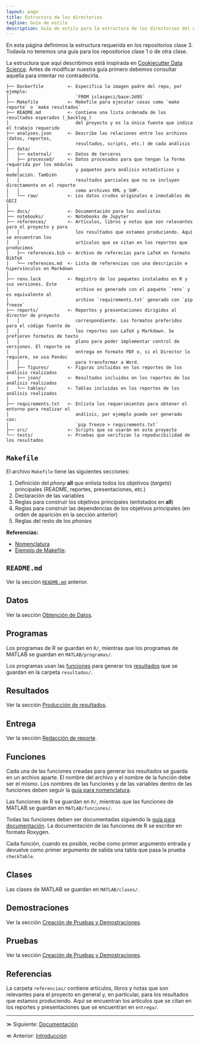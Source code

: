 ```yaml
---
layout: page
title: Estructura de los directorios
tagline: Guía de estilo
description: Guía de estilo para la estructura de los directorios del equipo de Ciencia de Datos de GECI
---
```


En esta página definimos la estructura requerida en los repositorios clase 3. Todavía no tenemos una guía para los repositorios clase 1 o de otra clase.

La estructura que aquí describimos está inspirada en [Cookiecutter Data Science](https://drivendata.github.io/cookiecutter-data-science/#directory-structure). Antes de modificar nuestra guía primero debemos consultar aquella para intentar no contradecirla.

```
├── Dockerfile         <- Especifica la imagen padre del repo, por ejemplo:
│                         `FROM islasgeci/base:2d95`
├── Makefile           <- Makefile para ejecutar cosas como `make reporte` o `make resultados`
├── README.md          <- Contiene una lista ordenada de los resultados esperados (_backlog_)
│                         del proyecto y es la única fuente que indica el trabajo requerido
├── analyses.json      <- Describe las relaciones entre los archivos (datos, reportes,
│                         resultados, scripts, etc.) de cada análisis
├── data/
│   ├── external/      <- Datos de terceros
│   ├── processed/     <- Datos procesados para que tengan la forma requerida por los módulos
│   │                     y paquetes para análisis estadísticos y modelación. También
│   │                     resultados parciales que no se incluyen directamente en el reporte
│   │                     como archivos KML y SHP.
│   └── raw/           <- Los datos crudos originales e inmutables de GECI
│
├── docs/              <- Documentación para los analistas
├── notebooks/         <- Notebooks de Jupyter
├── references/        <- Artículos, libros y notas que son relevantes para el proyecto y para
│   │                     los resultados que estamos produciendo. Aquí se encuentran los
│   │                     artículos que se citan en los reportes que producimos
│   ├── references.bib <- Archivo de referecias para LaTeX en formato BibTeX
|   └── references.md  <- Lista de referencias con una descripción e hipervínculos en Markdown
│
├── renv.lock          <- Registro de los paquetes instalados en R y sus versiones. Este
│                         archivo es generado con el paquete `renv` y es equivalente al
│                         archivo `requirements.txt` generado con `pip freeze`
├── reports/           <- Reportes y presentaciones dirigidos al director de proyecto
│   │                     correspondiente. Los formatos preferidos para el código fuente de
│   │                     los reportes son LaTeX y Markdown. Se prefieren formatos de texto
│   │                     plano para poder implementar control de versiones. El reporte se
│   │                     entrega en formato PDF o, si el Director lo requiere, se usa Pandoc
│   │                     para transformar a Word.
│   ├── figures/       <- Figuras incluidas en los reportes de los análisis realizados
│   ├── json/          <- Resultados incluidos en los reportes de los análisis realizados
|   └── tables/        <- Tablas incluidas en los reportes de los análisis realizados
│
├── requirements.txt   <- Enlista los requerimientos para obtener el entorno para realizar el
│                         análisis, por ejemplo puede ser generado con:
│                         `pip freeze > requirements.txt`
├── src/               <- Scripts que se usarán en este proyecto
└── tests/             <- Pruebas que verifican la repoducibilidad de los resultados
```

## `Makefile`

El archivo `Makefile` tiene las siguientes secciones:

1. Definición del _phony_ **all** que enlista todos los objetivos (_targets_) principales (README, reportes, presentaciones, etc.)
1. Declaración de las variables
1. Reglas para construir los objetivos principales (enlistados en **all**)
1. Reglas para construir las dependencias de los objetivos principales (en orden de aparición en la sección anterior)
1. Reglas del resto de los _phonies_

**Referencias:**

- [Nomenclatura](nomenclatura.html)
- [Ejemplo de Makefile](https://bitbucket.org/IslasGECI/analisis/src/default/referencias/ejemplo-makefile).

## `README.md`
Ver la sección [`README.md`](https://bitbucket.org/IslasGECI/analisis/src/default/README.md#markdown-header-readmemd) anterior.

## Datos
Ver la sección [Obtención de Datos](https://bitbucket.org/IslasGECI/analisis/src/default/README.md#markdown-header-obtencion-de-datos).

## Programas
Los programas de R se guardan en `R/`, mientras que los programas de MATLAB se guardan en `MATLAB/programas/`.

Los programas usan las [funciones](https://bitbucket.org/IslasGECI/analisis/src/default/README.md#markdown-header-funciones) para generar los [resultados](https://bitbucket.org/IslasGECI/analisis/src/default/README.md#markdown-header-resultados) que se guardan en la carpeta `resultados/`.

## Resultados
Ver la sección [Producción de resultados](https://bitbucket.org/IslasGECI/analisis/src/default/README.md#markdown-header-produccion-de-resultados).

## Entrega
Ver la sección [Redacción de reporte](https://bitbucket.org/IslasGECI/analisis/src/default/README.md#markdown-header-redaccion-de-reporte).

## Funciones
Cada una de las funciones creadas para generar los resultados se guarda en un archivo aparte. El nombre del archivo y el nombre de la función debe ser el mismo. Los nombres de las funciones y de las variables dentro de las funciones deben seguir la [guía para nomenclatura](https://bitbucket.org/IslasGECI/analisis/src/default/README.md#markdown-header-nomenclatura).

Las funciones de R se guardan en `R/`, mientras que las funciones de MATLAB se guardan en `MATLAB/funciones/`.

Todas las funciones deben ser documentadas siguiendo la [guía para documentación](https://bitbucket.org/IslasGECI/analisis/src/default/README.md#markdown-header-documentacion). La documentación de las funciones de R se escribe en formato Roxygen.

Cada función, cuando es posible, recibe como primer argumento entrada y devuelve como primer argumento de salida una tabla que pasa la prueba `checkTable`.

## Clases
Las clases de MATLAB se guardan en `MATLAB/clases/`.

## Demostraciones
Ver la sección [Creación de Pruebas y Demostraciones](https://bitbucket.org/IslasGECI/analisis/src/default/README.md#markdown-header-creacion-de-pruebas-y-demostraciones).

## Pruebas
Ver la sección [Creación de Pruebas y Demostraciones](https://bitbucket.org/IslasGECI/analisis/src/default/README.md#markdown-header-creacion-de-pruebas-y-demostraciones).

## Referencias
La carpeta `referencias/` contiene artículos, libros y notas que son relevantes para el proyecto en general y, en particular, para los resultados que estamos produciendo. Aquí se encuentran los artículos que se citan en los reportes y presentaciones que se encuentran en `entrega/`.

---

&#8811; Siguiente: [Documentación](documentacion.html)

&#8810; Anterior: [Introducción](introduccion.html)